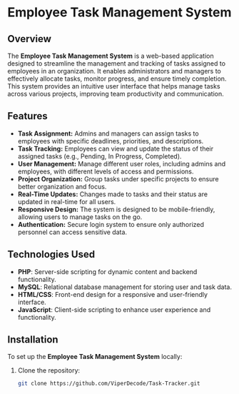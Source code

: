 # Employee Task Management System

## Overview

The **Employee Task Management System** is a web-based application designed to streamline the management and tracking of tasks assigned to employees in an organization. It enables administrators and managers to effectively allocate tasks, monitor progress, and ensure timely completion. This system provides an intuitive user interface that helps manage tasks across various projects, improving team productivity and communication.

## Features

- **Task Assignment:** Admins and managers can assign tasks to employees with specific deadlines, priorities, and descriptions.
- **Task Tracking:** Employees can view and update the status of their assigned tasks (e.g., Pending, In Progress, Completed).
- **User Management:** Manage different user roles, including admins and employees, with different levels of access and permissions.
- **Project Organization:** Group tasks under specific projects to ensure better organization and focus.
- **Real-Time Updates:** Changes made to tasks and their status are updated in real-time for all users.
- **Responsive Design:** The system is designed to be mobile-friendly, allowing users to manage tasks on the go.
- **Authentication:** Secure login system to ensure only authorized personnel can access sensitive data.

## Technologies Used

- **PHP**: Server-side scripting for dynamic content and backend functionality.
- **MySQL**: Relational database management for storing user and task data.
- **HTML/CSS**: Front-end design for a responsive and user-friendly interface.
- **JavaScript**: Client-side scripting to enhance user experience and functionality.

## Installation

To set up the **Employee Task Management System** locally:

1. Clone the repository:
   ```bash
   git clone https://github.com/ViperDecode/Task-Tracker.git

